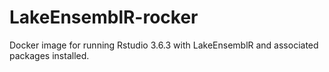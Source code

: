 # LakeEnsemblR-rocker
Docker image for running Rstudio 3.6.3 with LakeEnsemblR and associated packages installed.
